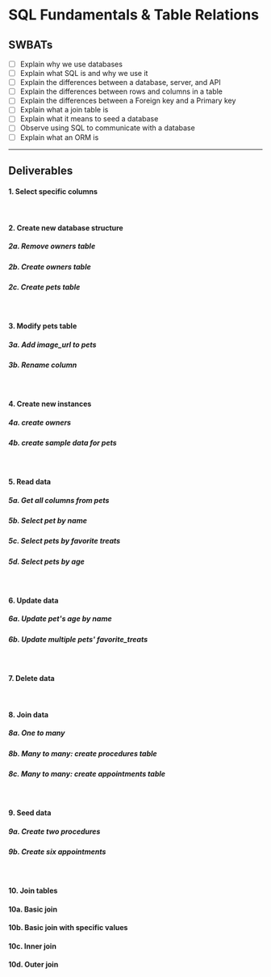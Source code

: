 # SQL Fundamentals & Table Relations

## SWBATs

- [ ] Explain why we use databases
- [ ] Explain what SQL is and why we use it
- [ ] Explain the differences between a database, server, and API
- [ ] Explain the differences between rows and columns in a table
- [ ] Explain the differences between a Foreign key and a Primary key
- [ ] Explain what a join table is
- [ ] Explain what it means to seed a database
- [ ] Observe using SQL to communicate with a database
- [ ] Explain what an ORM is

---

## Deliverables

#### 1. Select specific columns
<br />

#### 2. Create new database structure
##### 2a. Remove owners table
##### 2b. Create owners table
##### 2c. Create pets table
<br />

#### 3. Modify pets table
##### 3a. Add image_url to pets
##### 3b. Rename column
<br />

#### 4. Create new instances
##### 4a. create owners
##### 4b. create sample data for pets
<br />

#### 5. Read data
##### 5a. Get all columns from pets
##### 5b. Select pet by name
##### 5c. Select pets by favorite treats
##### 5d. Select pets by age 
<br />

#### 6. Update data
##### 6a. Update pet's age by name
##### 6b. Update multiple pets' favorite_treats
<br />

#### 7. Delete data
<br />

#### 8. Join data 
##### 8a. One to many
##### 8b. Many to many: create procedures table 
##### 8c. Many to many: create appointments table
<br />

#### 9. Seed data
##### 9a. Create two procedures
##### 9b. Create six appointments
<br />

#### 10. Join tables
#### 10a. Basic join
#### 10b. Basic join with specific values
#### 10c. Inner join
#### 10d. Outer join